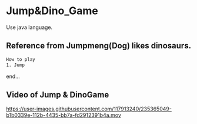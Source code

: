 # Jump&Dino_Game
Use java language.
## Reference from Jumpmeng(Dog) likes dinosaurs.


```bash
How to play
1. Jump
```
end...

## Video of Jump & DinoGame

https://user-images.githubusercontent.com/117913240/235365049-b1b0339e-112b-4435-bb7a-fd2912391b4a.mov


